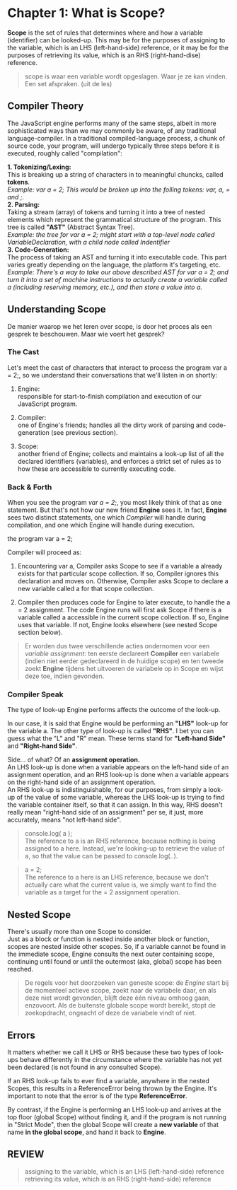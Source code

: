 # Chapter 1: What is Scope?

__Scope__ is the set of rules that determines where and how a variable (identifier) can be looked-up.
This may be for the purposes of assigning to the variable, which is an LHS (left-hand-side) reference, or it may 
be for the purposes of retrieving its value, which is an RHS (right-hand-dise) reference.  

> scope is waar een variable wordt opgeslagen. Waar je ze kan vinden. Een set afspraken. (uit de les)

## Compiler Theory

The JavaScript engine performs many of the same steps, albeit in more sophisticated ways than we may commonly 
be aware, of any traditional language-compiler. In a traditional compiled-language process, a chunk of source code, 
your program, will undergo typically three steps before it is executed, roughly called "compilation":

__1. Tokenizing/Lexing:__  
This is breaking up a string of characters in to meaningful chuncks, called __tokens__.  
*Example: var a = 2; This would be broken up into the folling tokens: var, a, = and ;.*  
__2. Parsing:__  
Taking a stream (array) of tokens and turning it into a tree of nested elements which represent the grammatical 
structure of the program. This tree is called __"AST"__ (Abstract Syntax Tree).  
*Example: the tree for var a = 2; might start with a top-level node called VariableDeclaration, with a child 
node called Indentifier*  
__3. Code-Generation:__   
The process of taking an AST and turning it into executable code. This part varies greatly depending on the language,
the platform it's targeting, etc.  
*Example: There's a way to take our above described AST for var a = 2; and turn it into a set of machine instructions
to actually create a variable called a (including reserving memory, etc.), and then store a value into a.*


## Understanding Scope

De manier waarop we het leren over scope, is door het proces als een gesprek te beschouwen. Maar wie voert het gesprek?

### The Cast

Let's meet the cast of characters that interact to process the program var a = 2;, so we understand their conversations 
that we'll listen in on shortly:

1. Engine:  
responsible for start-to-finish compilation and execution of our JavaScript program.

2. Compiler:  
one of Engine's friends; handles all the dirty work of parsing and code-generation (see previous section).

3. Scope:  
another friend of Engine; collects and maintains a look-up list of all the declared identifiers (variables), and 
enforces a strict set of rules as to how these are accessible to currently executing code.

### Back & Forth

When you see the program *var a = 2;*, you most likely think of that as one statement. But that's not how our new 
friend __Engine__ sees it. 
In fact, __Engine__ sees two distinct statements, one which *Compiler* will handle during compilation, and one which 
Engine will handle during execution.

the program var a = 2;

Compiler will proceed as:

1. Encountering var a, Compiler asks Scope to see if a variable a already exists for that particular scope collection. 
If so, Compiler ignores this declaration and moves on. Otherwise, Compiler asks Scope to declare a new variable called 
a for that scope collection.

2. Compiler then produces code for Engine to later execute, to handle the a = 2 assignment. The code Engine runs will 
first ask Scope if there is a variable called a accessible in the current scope collection. If so, Engine uses that 
variable. If not, Engine looks elsewhere (see nested Scope section below).


> Er worden dus twee verschillende acties ondernomen voor een *variable assignment*: ten eerste declareert __Compiler__ een 
variabele (indien niet eerder gedeclareerd in de huidige scope) en ten tweede zoekt __Engine__ tijdens het uitvoeren
de variabele op in Scope en wijst deze toe, indien gevonden.

### Compiler Speak

The type of look-up Engine performs affects the outcome of the look-up.

In our case, it is said that Engine would be performing an __"LHS"__ look-up for the variable a. The other type of look-up is called 
__"RHS"__. I bet you can guess what the "L" and "R" mean. These terms stand for __"Left-hand Side"__ and __"Right-hand Side"__.

Side... of what? Of an __assignment operation.__  
An LHS look-up is done when a variable appears on the left-hand side of an assignment operation, and an RHS look-up is done when a
 variable appears on the right-hand side of an assignment operation.  
 An RHS look-up is indistinguishable, for our purposes, from simply a look-up of the value of some variable, whereas the LHS look-up 
 is trying to find the variable container itself, so that it can assign. In this way, RHS doesn't really mean "right-hand side of an 
 assignment" per se, it just, more accurately, means "not left-hand side".
 
 > console.log( a );  
 The reference to a is an RHS reference, because nothing is being assigned to a here. Instead, we're looking-up to retrieve the value 
 of a, so that the value can be passed to console.log(..).
 
 > a = 2;  
 The reference to a here is an LHS reference, because we don't actually care what the current value is, we simply want to find the variable 
 as a target for the = 2 assignment operation.


## Nested Scope

There's usually more than one Scope to consider.   
Just as a block or function is nested inside another block or function, scopes are nested inside other scopes. So, if a variable cannot be 
found in the immediate scope, Engine consults the next outer containing scope, continuing until found or until the outermost (aka, global)
scope has been reached.

> De regels voor het doorzoeken van geneste scope: de *Engine* start bij de momenteel actieve scope, zoekt naar de variabele daar, 
en als deze niet wordt gevonden, blijft deze één niveau omhoog gaan, enzovoort. Als de buitenste globale scope wordt bereikt, stopt de 
zoekopdracht, ongeacht of deze de variabele vindt of niet.

## Errors

It matters whether we call it LHS or RHS because these two types of look-ups behave differently in the circumstance where the variable 
has not yet been declared (is not found in any consulted Scope).

If an RHS look-up fails to ever find a variable, anywhere in the nested Scopes, this results in a ReferenceError being thrown by the Engine. 
It's important to note that the error is of the type __ReferenceError__.

By contrast, if the Engine is performing an LHS look-up and arrives at the top floor (global Scope) without finding it, and if the program 
is not running in "Strict Mode", then the global Scope will create a __new variable__ of that name __in the global scope__, 
and hand it back to __Engine__.

## REVIEW

> assigning to the variable, which is an LHS (left-hand-side) reference   
> retrieving its value, which is an RHS (right-hand-side) reference  





